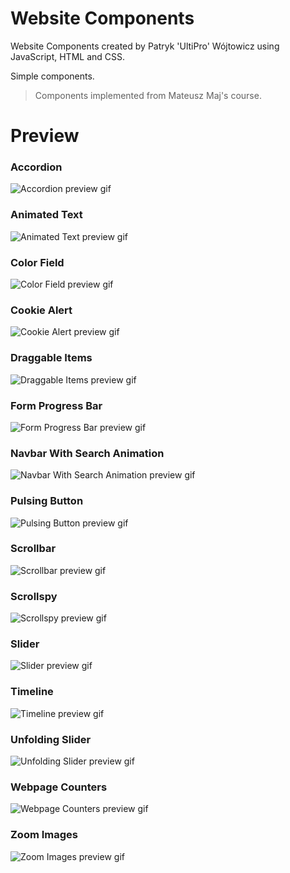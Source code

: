 # Website Components

Website Components created by Patryk 'UltiPro' Wójtowicz using JavaScript, HTML and CSS.

Simple components.

> Components implemented from Mateusz Maj's course.

# Preview

### Accordion

![Accordion preview gif](screenshots/Accordion.gif)

### Animated Text

![Animated Text preview gif](screenshots/Animated-Text.gif)

### Color Field

![Color Field preview gif](screenshots/Color-Field.gif)

### Cookie Alert

![Cookie Alert preview gif](screenshots/Cookie-Alert.gif)

### Draggable Items

![Draggable Items preview gif](screenshots/Draggable-Items.gif)

### Form Progress Bar

![Form Progress Bar preview gif](screenshots/Form-Progress-Bar.gif)

### Navbar With Search Animation

![Navbar With Search Animation preview gif](screenshots/Navbar-With-Search-Animation.gif)

### Pulsing Button

![Pulsing Button preview gif](screenshots/Pulsing-Button.gif)

### Scrollbar

![Scrollbar preview gif](screenshots/Scrollbar.gif)

### Scrollspy

![Scrollspy preview gif](screenshots/Scrollspy.gif)

### Slider

![Slider preview gif](screenshots/Slider.gif)

### Timeline

![Timeline preview gif](screenshots/Timeline.png)

### Unfolding Slider

![Unfolding Slider preview gif](screenshots/Unfolding-Slider.gif)

### Webpage Counters

![Webpage Counters preview gif](screenshots/Webpage-Counters.gif)

### Zoom Images

![Zoom Images preview gif](screenshots/Zoom-Images.gif)

